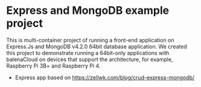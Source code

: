 # Express and MongoDB example project


This is multi-container project of running a front-end application on Express.Js and  MongoDB v4.2.0 64bit database application. We created this project to demonstrate running a 64bit-only applications with balenaCloud on devices that support the architecture, for example, Raspberry Pi 3B+ and Raspberry Pi 4.

* Express app based on https://zellwk.com/blog/crud-express-mongodb/
